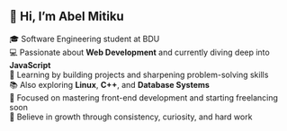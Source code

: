 ## 👋 Hi, I’m Abel Mitiku

🎓 Software Engineering student at BDU  
💻 Passionate about **Web Development** and currently diving deep into **JavaScript**  
🚀 Learning by building projects and sharpening problem-solving skills  
📚 Also exploring **Linux**, **C++**, and **Database Systems**  
🌱 Focused on mastering front-end development and starting freelancing soon  
🧠 Believe in growth through consistency, curiosity, and hard work  
